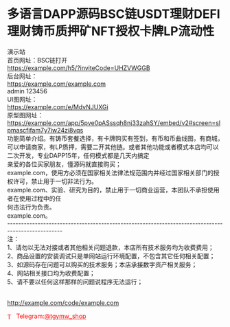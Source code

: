 # 多语言DAPP源码BSC链USDT理财DEFI理财铸币质押矿NFT授权卡牌LP流动性

演示站<br>首页网址：BSC链打开<br>https://example.com/h5/?inviteCode=UHZVWGGB<br>后台网址：<br>https://example.com/example.com<br>admin 123456<br>UI图网址：<br>https://example.com/e/MdvNJUXGi<br>原型图网址：<br>https://example.com/app/5pve0pASssqh8nj33zahSY/embed/v2#screen=slpmascfifam7y7iw24zi8vqs<br>功能简单介绍。有铸币套餐选择，有卡牌购买有签到，有币和币曲线图，有商城，可以申请商家，有LP质押，需要二开其他链。或者其他功能或者模式本店均可以二次开发，专业DAPP15年，任何模式都是几天内搞定<br>亲爱的各位买家朋友，懂源码就直接购买；<br>example.com，使用方必须在国家相关法律法规范围内并经过国家相关部门的授权许可，禁止用于一切非法行为。<br>example.com、实验、研究为目的，禁止用于一切商业运营，本团队不承担使用者在使用过程中的任<br>何违法行为负责。<br>example.com。<br>--------------------------------------------------------------------------------------------------<br>注：<br>1、请勿以无法对接或者其他相关问题退款，本店所有技术服务均为收费费用；<br>2、商品设置的安装调试只是单网站运行环境配置，不包含其它任何相关配置；<br>3、如源码存在问题可以购买的技术服务；本店承接数字资产相关服务；<br>4、网站相关接口均为收费配置；<br>5、请不要以任何这样那样的问题说程序无法运行；<br><br>

http://example.com/code/example.com







<p style="color: red;"><img src="https://cdn-icons-png.flaticon.com/512/2111/2111646.png" alt="Telegram Icon" style="width: 16px; vertical-align: middle; margin-right: 5px;">Telegram:<a href="https://t.me/tgymw_shop" style="color: red;">@tgymw_shop</a></p>
